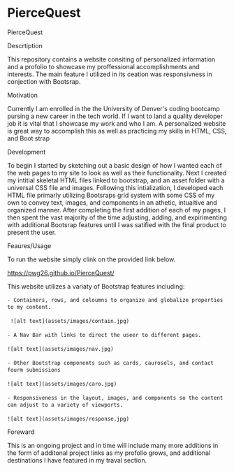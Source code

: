 # PierceQuest
PierceQuest

Descrtiption

This repository contains a website consiting of personalized information and a profolio to showcase my proffessional accomplishments and interests. The main feature I utilized in its ceation was responsivness in conjection with Bootsrap.

Motivation

Currently I am enrolled in the the University of Denver's coding bootcamp pursing a new career in the tech world. If I want to land a quality developer job it is vital that I showcase my work and who I am. A personalized website is great way to accomplish this as well as practicing my skills in HTML, CSS, and Boot strap

Development

To begin I started by sketching out a basic design of how I wanted each of the web pages to my site to look as well as their functionality. Next I created my intitial skeletal HTML files linked to bootstrap, and an asset folder with a universal CSS file and images. Following this intialization, I developed each HTML file primarly utilizing Bootsraps grid system with some CSS of my own to convey text, images, and components in an athetic, intuaitive and organized manner. After completing the first addition of each of my pages, I then spent the vast majority of the time adjusting, adding, and expirimenting with additional Bootsrap features until I was satified with the final product to present the user.

Feaures/Usage

To run the website simply clink on the provided link below.

https://pwg26.github.io/PierceQuest/

This website utilizes a variaty of Bootstrap features including:

    - Containers, rows, and coloumns to organize and globalize properties to my content.

     ![alt text](assets/images/contain.jpg)

    - A Nav Bar with links to direct the useer to different pages.

    ![alt text](assets/images/nav.jpg)

    - Other Bootstrap components such as cards, caurosels, and contact fourm submissions

    ![alt text](assets/images/caro.jpg)

    - Responsiveness in the layout, images, and components so the content can adjust to a variety of viewports.

    ![alt text](assets/images/response.jpg)

Foreward

This is an ongoing project and in time will include many more additions in the form of additonal project links as my profolio grows, and additional destinations I have featured in my traval section.
